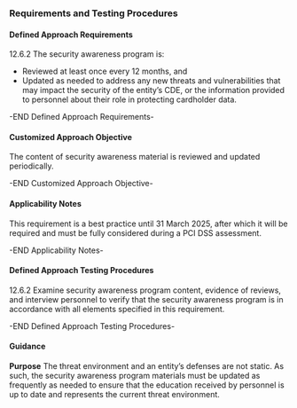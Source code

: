 ### Requirements and Testing Procedures

#### Defined Approach Requirements
12.6.2 The security awareness program is:
- Reviewed at least once every 12 months, and
- Updated as needed to address any new threats and vulnerabilities that may impact the security of the entity’s CDE, or the information provided to personnel about their role in protecting cardholder data.

-END Defined Approach Requirements- 
#### Customized Approach Objective
The content of security awareness material is reviewed and updated periodically.

-END Customized Approach Objective- 
#### Applicability Notes
This requirement is a best practice until 31 March 2025, after which it will be required and must be fully considered during a PCI DSS assessment.

-END Applicability Notes- 
#### Defined Approach Testing Procedures
12.6.2 Examine security awareness program content, evidence of reviews, and interview personnel to verify that the security awareness program is in accordance with all elements specified in this requirement.

-END Defined Approach Testing Procedures- 
#### Guidance
**Purpose**
The threat environment and an entity’s defenses are not static. As such, the security awareness program materials must be updated as frequently as needed to ensure that the education received by personnel is up to date and represents the current threat environment.